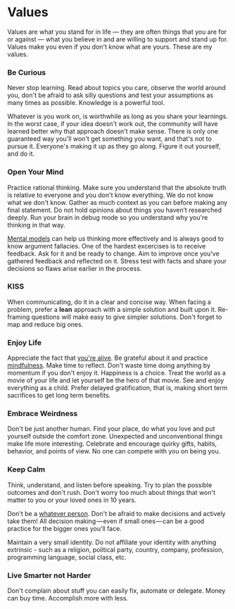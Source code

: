 # Values

Values are what you stand for in life — they are often things that you are for or against — what you believe in and are willing to support and stand up for.
Values make you even if you don't know what are yours.
These are my values.

### Be Curious

Never stop learning.
Read about topics you care, observe the world around you, don't be afraid to ask silly questions and test your assumptions as many times as possible.
Knowledge is a powerful tool.

Whatever is you work on, is worthwhile as long as you share your learnings.
In the worst case, if your idea doesn't work out, the community will have learned better why that approach doesn't make sense.
There is only one guaranteed way you'll won't get something you want, and that's not to pursue it.
Everyone's making it up as they go along. Figure it out yourself, and do it.

### Open Your Mind

Practice rational thinking.
Make sure you understand that the absolute truth is relative to everyone and you don't know everything.
We do not know what we don't know.
Gather as much context as you can before making any final statement.
Do not hold opinions about things you haven’t researched deeply.
Run your brain in debug mode so you understand why you're thinking in that way.

[Mental models][mental-models] can help us thinking more effectively and is always good to know argument fallacies.
One of the hardest excercises is to receive feedback.
Ask for it and be ready to change.
Aim to improve once you've gathered feedback and reflected on it.
Stress test with facts and share your decisions so flaws arise earlier in the process.

### KISS

When communicating, do it in a clear and concise way.
When facing a problem, prefer a **lean** approach with a simple solution and built upon it.
Re-framing questions will make easy to give simpler solutions.
Don't forget to map and reduce big ones.

### Enjoy Life

Appreciate the fact that [you're alive][life].
Be grateful about it and practice [mindfulness][mindfulness].
Make time to reflect.
Don't waste time doing anything by momentum if you don't enjoy it.
Happiness is a choice.
Treat the world as a movie of your life and let yourself be the hero of that movie.
See and enjoy everything as a child.
Prefer delayed gratification, that is, making short term sacrifices to get long term benefits.

### Embrace Weirdness

Don't be just another human.
Find your place, do what you love and put yourself outside the comfort zone.
Unexpected and unconventional things make life more interesting.
Celebrate and encourage quirky gifts, habits, behavior, and points of view.
No one can compete with you on being you.

### Keep Calm

Think, understand, and listen before speaking.
Try to plan the possible outcomes and don't rush.
Don't worry too much about things that won't matter to you or your loved ones in 10 years.

Don't be a [whatever person][the-whatever-people].
Don't be afraid to make decisions and actively take them!
All decision making — even if small ones — can be a good practice for the bigger ones you’ll face.

Maintain a very small identity.
Do not affiliate your identity with anything extrinsic - such as a religion, political party, country, company, profession, programming language, social class, etc.

### Live Smarter not Harder

Don't complain about stuff you can easily fix, automate or delegate.
Money can buy time.
Accomplish more with less.

[mental-models]: https://medium.com/@yegg/mental-models-i-find-repeatedly-useful-936f1cc405d#.qmy99z6ug
[life]: https://youtu.be/9D05ej8u-gU
[mindfulness]: https://youtu.be/hQo-CQzoW24
[the-whatever-people]: https://medium.com/@courtneyseiter/the-tribe-of-whatever-or-how-i-learned-to-make-a-decision-8ab0a76f1f0c#.vj7olnmm5
